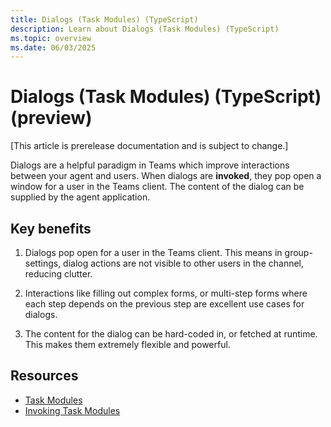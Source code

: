 ```yaml
---
title: Dialogs (Task Modules) (TypeScript)
description: Learn about Dialogs (Task Modules) (TypeScript)
ms.topic: overview
ms.date: 06/03/2025
---
```


# Dialogs (Task Modules) (TypeScript) (preview)

[This article is prerelease documentation and is subject to change.]

Dialogs are a helpful paradigm in Teams which improve interactions between your agent and users. When dialogs are **invoked**, they pop open a window for a user in the Teams client. The content of the dialog can be supplied by the agent application.

## Key benefits

1. Dialogs pop open for a user in the Teams client. This means in group-settings, dialog actions are not visible to other users in the channel, reducing clutter.

2. Interactions like filling out complex forms, or multi-step forms where each step depends on the previous step are excellent use cases for dialogs.

3. The content for the dialog can be hard-coded in, or fetched at runtime. This makes them extremely flexible and powerful.

## Resources

- [Task Modules](/microsoftteams/platform/task-modules-and-cards/what-are-task-modules)
- [Invoking Task Modules](/microsoftteams/platform/task-modules-and-cards/task-modules/invoking-task-modules)